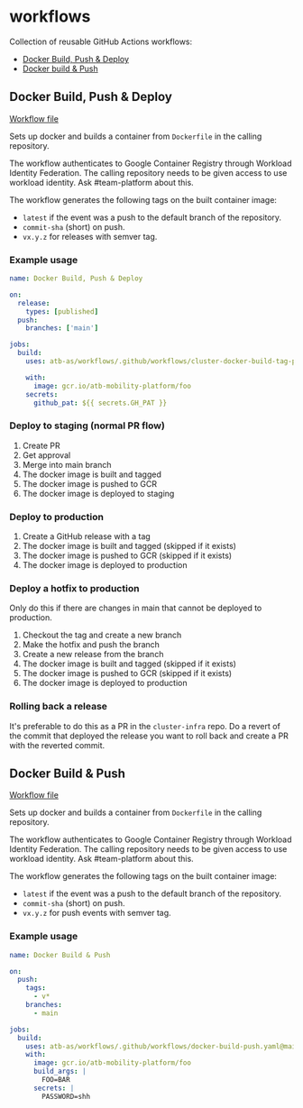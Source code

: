 # workflows

Collection of reusable GitHub Actions workflows:

* [Docker Build, Push & Deploy](#docker-build-push--deploy)
* [Docker build & Push](#docker-build--push)

## Docker Build, Push & Deploy

[Workflow file](.github/workflows/cluster-docker-build-tag-push.yaml)

Sets up docker and builds a container from `Dockerfile` in the calling repository.

The workflow authenticates to Google Container Registry through Workload Identity Federation. The calling repository needs to be given access to use workload identity. Ask #team-platform about this.

The workflow generates the following tags on the built container image:

- `latest` if the event was a push to the default branch of the repository.
- `commit-sha` (short) on push.
- `vx.y.z` for releases with semver tag.

### Example usage

```yaml
name: Docker Build, Push & Deploy

on:
  release:
    types: [published]
  push:
    branches: ['main']

jobs:
  build:
    uses: atb-as/workflows/.github/workflows/cluster-docker-build-tag-push.yaml@v2

    with:
      image: gcr.io/atb-mobility-platform/foo
    secrets:
      github_pat: ${{ secrets.GH_PAT }}
```

### Deploy to staging (normal PR flow)

1. Create PR
2. Get approval
3. Merge into main branch
4. The docker image is built and tagged
5. The docker image is pushed to GCR
6. The docker image is deployed to staging

### Deploy to production

1. Create a GitHub release with a tag
2. The docker image is built and tagged (skipped if it exists)
3. The docker image is pushed to GCR (skipped if it exists)
4. The docker image is deployed to production

### Deploy a hotfix to production

Only do this if there are changes in main that cannot be deployed to production.

1. Checkout the tag and create a new branch
2. Make the hotfix and push the branch
3. Create a new release from the branch
4. The docker image is built and tagged (skipped if it exists)
5. The docker image is pushed to GCR (skipped if it exists)
6. The docker image is deployed to production

### Rolling back a release

It's preferable to do this as a PR in the `cluster-infra` repo. Do a revert of the commit that deployed the release you want to roll back and create a PR with the reverted commit.

## Docker Build & Push

[Workflow file](.github/workflows/docker-build-tag-push.yaml)

Sets up docker and builds a container from `Dockerfile` in the calling repository.

The workflow authenticates to Google Container Registry through Workload Identity Federation. The calling repository needs to be given access to use workload identity. Ask #team-platform about this.

The workflow generates the following tags on the built container image:

- `latest` if the event was a push to the default branch of the repository.
- `commit-sha` (short) on push.
- `vx.y.z` for push events with semver tag.

### Example usage

```yaml
name: Docker Build & Push

on:
  push:
    tags:
      - v*
    branches:
      - main

jobs:
  build:
    uses: atb-as/workflows/.github/workflows/docker-build-push.yaml@main
    with:
      image: gcr.io/atb-mobility-platform/foo
      build_args: |
        FOO=BAR
      secrets: |
        PASSWORD=shh
```
